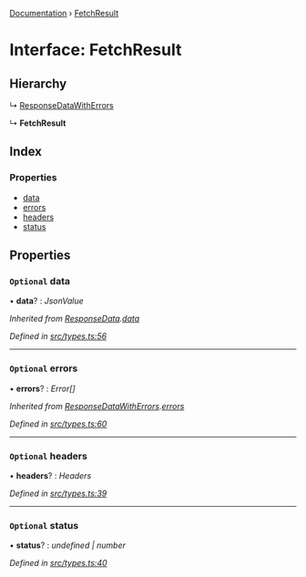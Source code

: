 [Documentation](../README.md) › [FetchResult](fetchresult.md)

# Interface: FetchResult

## Hierarchy

  ↳ [ResponseDataWithErrors](responsedatawitherrors.md)

  ↳ **FetchResult**

## Index

### Properties

* [data](fetchresult.md#optional-data)
* [errors](fetchresult.md#optional-errors)
* [headers](fetchresult.md#optional-headers)
* [status](fetchresult.md#optional-status)

## Properties

### `Optional` data

• **data**? : *JsonValue*

*Inherited from [ResponseData](responsedata.md).[data](responsedata.md#optional-data)*

*Defined in [src/types.ts:56](https://github.com/dylanaubrey/getta/blob/c5429fa/src/types.ts#L56)*

___

### `Optional` errors

• **errors**? : *Error[]*

*Inherited from [ResponseDataWithErrors](responsedatawitherrors.md).[errors](responsedatawitherrors.md#optional-errors)*

*Defined in [src/types.ts:60](https://github.com/dylanaubrey/getta/blob/c5429fa/src/types.ts#L60)*

___

### `Optional` headers

• **headers**? : *Headers*

*Defined in [src/types.ts:39](https://github.com/dylanaubrey/getta/blob/c5429fa/src/types.ts#L39)*

___

### `Optional` status

• **status**? : *undefined | number*

*Defined in [src/types.ts:40](https://github.com/dylanaubrey/getta/blob/c5429fa/src/types.ts#L40)*
